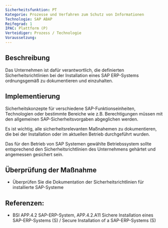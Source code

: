 ```yaml
---
Sicherheitsfunktion: PT
Kategorie: Prozesse und Verfahren zum Schutz von Informationen
Technologie: SAP ABAP
Reifegrad: 1
IPAC: Plattform (P)
Verteidiger: Prozess / Technologie
Voraussetzung:
---
```


## Beschreibung

Das Unternehmen ist dafür verantwortlich, die definierten Sicherheitsrichtlinien bei der Installation eines SAP ERP-Systems ordnungsgemäß zu dokumentieren und einzuhalten.

## Implementierung

Sicherheitskonzepte für verschiedene SAP-Funktionseinheiten, Technologien oder bestimmte Bereiche wie z.B. Berechtigungen müssen mit den allgemeinen SAP-Sicherheitsvorgaben abgeglichen werden.

Es ist wichtig, alle sicherheitsrelevanten Maßnahemen zu dokumentieren, die bei der Installation oder im aktuellen Betrieb durchgeführt wurden.

Das für den Betrieb von SAP Systemen gewählte Betriebssystem sollte entsprechend den Sicherheitsrichtlinien des Unternehmens gehärtet und angemessen gesichert sein.

## Überprüfung der Maßnahme

- Überprüfen Sie die Dokumentation der Sicherheitsrichtlinien für installierte SAP-Systeme

## Referenzen:
- BSI APP.4.2 SAP-ERP-System, APP.4.2.A11 Sichere Installation eines SAP-ERP-Systems (S) / Secure Installation of a SAP-ERP-Systems (S)
